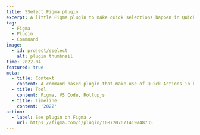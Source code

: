 ```yaml
---
title: SSelect Figma plugin
excerpt: A little Figma plugin to make quick selections happen in Quick Actions.
tag:
  - Figma
  - Plugin
  - Commnand
image:
  - id: project/sselect
    alt: plugin thumbnail
time: 2022-04
featured: true
meta:
  - title: Context
    content: A command based plugin that make use of Quick Actions in Figma to make search/selection quicker and without tons of shift and clicks. A project to learn more about Figma plugin APIs.
  - title: Tool
    content: Figma, VS Code, Rollupjs
  - title: Timeline
    content: '2022'
action:
  - label: See plugin on Figma ↗
    url: https://figma.com/c/plugin/1087207671419748735
---
```

